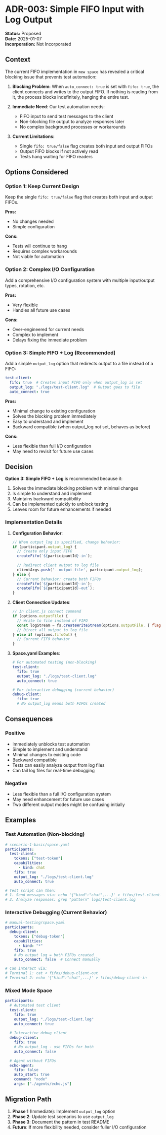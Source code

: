 # ADR-003: Simple FIFO Input with Log Output

**Status:** Proposed  
**Date:** 2025-01-07  
**Incorporation:** Not Incorporated

## Context

The current FIFO implementation in `mew space` has revealed a critical blocking issue that prevents test automation:

1. **Blocking Problem**: When `auto_connect: true` is set with `fifo: true`, the client connects and writes to the output FIFO. If nothing is reading from it, the process blocks indefinitely, hanging the entire test.

2. **Immediate Need**: Our test automation needs:
   - FIFO input to send test messages to the client
   - Non-blocking file output to analyze responses later
   - No complex background processes or workarounds

3. **Current Limitations**:
   - Single `fifo: true/false` flag creates both input and output FIFOs
   - Output FIFO blocks if not actively read
   - Tests hang waiting for FIFO readers

## Options Considered

### Option 1: Keep Current Design

Keep the single `fifo: true/false` flag that creates both input and output FIFOs.

**Pros:**
- No changes needed
- Simple configuration

**Cons:**
- Tests will continue to hang
- Requires complex workarounds
- Not viable for automation

### Option 2: Complex I/O Configuration

Add a comprehensive I/O configuration system with multiple input/output types, rotation, etc.

**Pros:**
- Very flexible
- Handles all future use cases

**Cons:**
- Over-engineered for current needs
- Complex to implement
- Delays fixing the immediate problem

### Option 3: Simple FIFO + Log (Recommended)

Add a simple `output_log` option that redirects output to a file instead of a FIFO:

```yaml
test-client:
  fifo: true  # Creates input FIFO only when output_log is set
  output_log: "./logs/test-client.log"  # Output goes to file
  auto_connect: true
```

**Pros:**
- Minimal change to existing configuration
- Solves the blocking problem immediately
- Easy to understand and implement
- Backward compatible (when output_log not set, behaves as before)

**Cons:**
- Less flexible than full I/O configuration
- May need to revisit for future use cases

## Decision

**Option 3: Simple FIFO + Log** is recommended because it:

1. Solves the immediate blocking problem with minimal changes
2. Is simple to understand and implement
3. Maintains backward compatibility
4. Can be implemented quickly to unblock testing
5. Leaves room for future enhancements if needed

### Implementation Details

1. **Configuration Behavior**:
   ```javascript
   // When output_log is specified, change behavior:
   if (participant.output_log) {
     // Create only input FIFO
     createFifo(`${participantId}-in`);
     
     // Redirect client output to log file
     clientArgs.push('--output-file', participant.output_log);
   } else {
     // Current behavior: create both FIFOs
     createFifo(`${participantId}-in`);
     createFifo(`${participantId}-out`);
   }
   ```

2. **Client Connection Updates**:
   ```javascript
   // In client.js connect command
   if (options.outputFile) {
     // Write to file instead of FIFO
     const logStream = fs.createWriteStream(options.outputFile, { flags: 'a' });
     // Direct all output to log file
   } else if (options.fifoOut) {
     // Current FIFO behavior
   }
   ```

3. **Space.yaml Examples**:
   ```yaml
   # For automated testing (non-blocking)
   test-client:
     fifo: true
     output_log: "./logs/test-client.log"
     auto_connect: true
   
   # For interactive debugging (current behavior)
   debug-client:
     fifo: true
     # No output_log means both FIFOs created
   ```

## Consequences

### Positive
- Immediately unblocks test automation
- Simple to implement and understand
- Minimal changes to existing code
- Backward compatible
- Tests can easily analyze output from log files
- Can tail log files for real-time debugging

### Negative
- Less flexible than a full I/O configuration system
- May need enhancement for future use cases
- Two different output modes might be confusing initially

## Examples

### Test Automation (Non-blocking)
```yaml
# scenario-1-basic/space.yaml
participants:
  test-client:
    tokens: ["test-token"]
    capabilities:
      - kind: chat
    fifo: true
    output_log: "./logs/test-client.log"
    auto_connect: true

# Test script can then:
# 1. Send messages via: echo '{"kind":"chat",...}' > fifos/test-client-in
# 2. Analyze responses: grep "pattern" logs/test-client.log
```

### Interactive Debugging (Current Behavior)
```yaml
# manual-testing/space.yaml
participants:
  debug-client:
    tokens: ["debug-token"]
    capabilities:
      - kind: "*"
    fifo: true
    # No output_log = both FIFOs created
    auto_connect: false  # Connect manually

# Can interact via:
# Terminal 1: cat < fifos/debug-client-out
# Terminal 2: echo '{"kind":"chat",...}' > fifos/debug-client-in
```

### Mixed Mode Space
```yaml
participants:
  # Automated test client
  test-client:
    fifo: true
    output_log: "./logs/test-client.log"
    auto_connect: true
    
  # Interactive debug client
  debug-client:
    fifo: true
    # No output_log - use FIFOs for both
    auto_connect: false
    
  # Agent without FIFOs
  echo-agent:
    fifo: false
    auto_start: true
    command: "node"
    args: ["./agents/echo.js"]
```

## Migration Path

1. **Phase 1** (Immediate): Implement `output_log` option
2. **Phase 2**: Update test scenarios to use `output_log`
3. **Phase 3**: Document the pattern in test README
4. **Future**: If more flexibility needed, consider fuller I/O configuration
